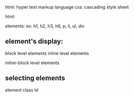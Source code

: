 html: hyper text markup language
css: cascading style sheet

html:

elements: ex: h1, h2, h3, h6, p, li, ul, div

## element's display:

block level elements
inline level elements

inline-block level elements

## selecting elements

element
class
Id

